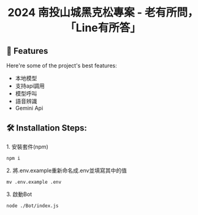<h1 align="center" id="title">2024 南投山城黑克松專案 - 老有所問， 「Line有所答」</h1>

<h2>🧐 Features</h2>

Here're some of the project's best features:

* 本地模型
* 支持api調用
* 模型呼叫
* 語音辨識
* Gemini Api

<h2>🛠️ Installation Steps:</h2>

<p>1. 安裝套件(npm)</p>

```
npm i
```

<p>2. 將.env.example重新命名成.env並填寫其中的值</p>

```
mv .env.example .env
```

<p>3. 啟動Bot</p>

```
node ./Bot/index.js
```
